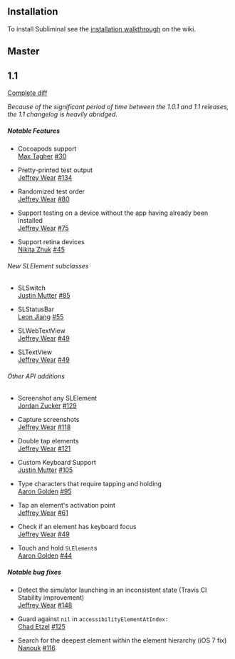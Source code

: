 ## Installation

To install Subliminal see the [installation walkthrough](https://github.com/inkling/Subliminal/wiki#installing-subliminal) on the wiki.

## Master

## 1.1

[Complete diff](https://github.com/inkling/Subliminal/compare/1.0.1...master)

_Because of the significant period of time between the 1.0.1 and 1.1 releases, the 1.1 changelog is heavily abridged._

##### Notable Features

* Cocoapods support  
  [Max Tagher](https://github.com/MaxGabriel) [#30](https://github.com/inkling/Subliminal/pull/30)
    
* Pretty-printed test output  
  [Jeffrey Wear](https://github.com/wearhere) [#134](https://github.com/inkling/Subliminal/pull/134)
    
* Randomized test order  
  [Jeffrey Wear](https://github.com/wearhere) [#80](https://github.com/inkling/Subliminal/pull/80)

* Support testing on a device without the app having already been installed  
  [Jeffrey Wear](https://github.com/wearhere) [#75](https://github.com/inkling/Subliminal/pull/75)

* Support retina devices  
  [Nikita Zhuk](https://github.com/nzhuk) [#45](https://github.com/inkling/Subliminal/pull/45)

###### New SLElement subclasses

* SLSwitch  
  [Justin Mutter](https://github.com/j-mutter) [#85](https://github.com/inkling/Subliminal/pull/85)

* SLStatusBar  
  [Leon Jiang](https://github.com/leoninkling) [#55](https://github.com/inkling/Subliminal/pull/55)

* SLWebTextView  
  [Jeffrey Wear](https://github.com/wearhere) [#49](https://github.com/inkling/Subliminal/pull/49)

* SLTextView  
  [Jeffrey Wear](https://github.com/wearhere) [#49](https://github.com/inkling/Subliminal/pull/49)
    
###### Other API additions 

* Screenshot any SLElement  
  [Jordan Zucker](https://github.com/jzucker2) [#129](https://github.com/inkling/Subliminal/pull/129)

* Capture screenshots  
  [Jeffrey Wear](https://github.com/wearhere) [#118](https://github.com/inkling/Subliminal/pull/118)

* Double tap elements  
  [Jeffrey Wear](https://github.com/wearhere) [#121](https://github.com/inkling/Subliminal/pull/121)
    
* Custom Keyboard Support  
  [Justin Mutter](https://github.com/j-mutter) [#105](https://github.com/inkling/Subliminal/pull/105)
    
* Type characters that require tapping and holding  
  [Aaron Golden](https://github.com/aegolden) [#95](https://github.com/inkling/Subliminal/pull/95)
    
* Tap an element's activation point  
  [Jeffrey Wear](https://github.com/wearhere) [#61](https://github.com/inkling/Subliminal/pull/61)
    
* Check if an element has keyboard focus  
  [Jeffrey Wear](https://github.com/wearhere) [#49](https://github.com/inkling/Subliminal/pull/49)
    
* Touch and hold `SLElement`s  
  [Aaron Golden](https://github.com/aegolden) [#44](https://github.com/inkling/Subliminal/pull/44)
  


##### Notable bug fixes

* Detect the simulator launching in an inconsistent state (Travis CI Stability improvement)  
  [Jeffrey Wear](https://github.com/wearhere) [#148](https://github.com/inkling/Subliminal/pull/148)
    
* Guard against `nil` in `accessibilityElementAtIndex:`  
  [Chad Etzel](https://github.com/jazzychad) [#125](https://github.com/inkling/Subliminal/pull/125)

* Search for the deepest element within the element hierarchy (iOS 7 fix)  
  [Nanouk](https://github.com/j2bbayle) [#116](https://github.com/inkling/Subliminal/pull/116)

